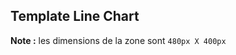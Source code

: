 ## Template Line Chart

**Note :** les dimensions de la zone sont `480px X 400px`

<script src="plotly-latest.min.js"></script>

<div id="myDiv" style="width: 480px; height: 400px;"><!-- Plotly chart will be drawn inside this DIV --></div>

  <script>
var trace1 = {
  x: [1, 2, 3], 
  y: [40, 50, 60], 
  name: 'yaxis data', 
  type: 'scatter'
};

var trace2 = {
  x: [2, 3, 4], 
  y: [4, 5, 6], 
  name: 'yaxis2 data', 
  yaxis: 'y2', 
  type: 'scatter'
};

var data = [trace1, trace2];

var layout = {
  title: 'Double Y Axis Example', 
  yaxis: {title: 'yaxis title'}, 
  yaxis2: {
    title: 'yaxis2 title', 
    titlefont: {color: 'rgb(148, 103, 189)'}, 
    tickfont: {color: 'rgb(148, 103, 189)'}, 
    overlaying: 'y', 
    side: 'right'
  }
};

Plotly.newPlot('myDiv', data, layout);
</script>

